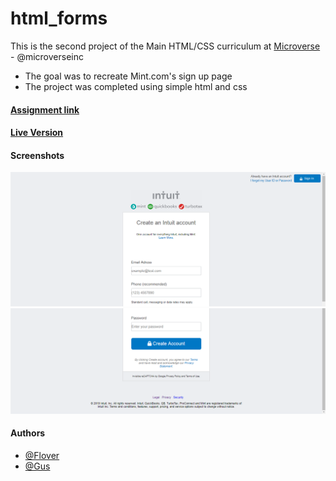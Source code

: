 # html_forms

This is the second project of the Main HTML/CSS curriculum at [Microverse](https://www.microverse.org/) - @microverseinc
* The goal was to recreate Mint.com's sign up page
* The project was completed using simple html and css 

#### [Assignment link](https://www.theodinproject.com/courses/html5-and-css3/lessons/html-forms)

#### [Live Version](https://raw.githack.com/flov3rh/html_forms/master/index.html)

#### Screenshots

 ![alt Not found Screenshot_1.png](assets/screenshots/Screenshot_1.png)
 ![alt Not found Screenshot_2.png](assets/screenshots/Screenshot_2.png)


#### Authors

* [@Flover](https://github.com/flov3rh)
* [@Gus](https://github.com/gustavocesena/)
